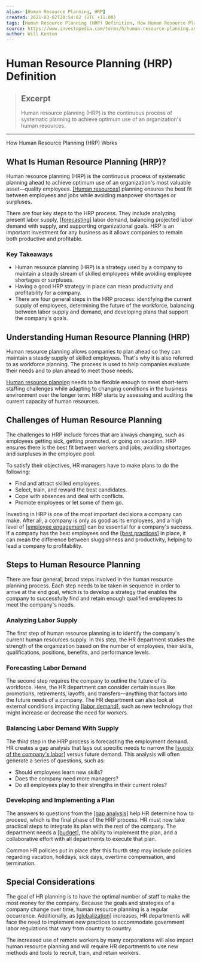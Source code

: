 ```yaml
---
alias: [Human Resource Planning, HRP]
created: 2021-03-02T20:54:02 (UTC +11:00)
tags: [Human Resource Planning (HRP) Definition, How Human Resource Planning (HRP) Works]
source: https://www.investopedia.com/terms/h/human-resource-planning.asp
author: Will Kenton
---
```


# Human Resource Planning (HRP) Definition

> ## Excerpt
> Human resource planning (HRP) is the continuous process of systematic planning to achieve optimum use of an organization's human resources.

---

How Human Resource Planning (HRP) Works
## What Is Human Resource Planning (HRP)?

Human resource planning (HRP) is the continuous process of systematic planning ahead to achieve optimum use of an organization's most valuable asset—quality employees. [[Human resources]](https://www.investopedia.com/terms/h/humanresources.asp) planning ensures the best fit between employees and jobs while avoiding manpower shortages or surpluses.

There are four key steps to the HRP process. They include analyzing present labor supply, [[forecasting]](https://www.investopedia.com/terms/f/forecasting.asp) labor demand, balancing projected labor demand with supply, and supporting organizational goals. HRP is an important investment for any business as it allows companies to remain both productive and profitable.

### Key Takeaways

-   Human resource planning (HRP) is a strategy used by a company to maintain a steady stream of skilled employees while avoiding employee shortages or surpluses.
-   Having a good HRP strategy in place can mean productivity and profitability for a company.
-   There are four general steps in the HRP process: identifying the current supply of employees, determining the future of the workforce, balancing between labor supply and demand, and developing plans that support the company's goals.

## Understanding Human Resource Planning (HRP)

Human resource planning allows companies to plan ahead so they can maintain a steady supply of skilled employees. That's why it is also referred to as workforce planning. The process is used to help companies evaluate their needs and to plan ahead to meet those needs.

[Human resource planning](https://www.investopedia.com/ask/answers/020615/what-tools-do-companies-use-human-resources-planning.asp) needs to be flexible enough to meet short-term staffing challenges while adapting to changing conditions in the business environment over the longer term. HRP starts by assessing and auditing the current capacity of human resources.

## Challenges of Human Resource Planning

The challenges to HRP include forces that are always changing, such as employees getting sick, getting promoted, or going on vacation. HRP ensures there is the best fit between workers and jobs, avoiding shortages and surpluses in the employee pool.

To satisfy their objectives, HR managers have to make plans to do the following:

-   Find and attract skilled employees.
-   Select, train, and reward the best candidates.
-   Cope with absences and deal with conflicts.
-   Promote employees or let some of them go.

Investing in HRP is one of the most important decisions a company can make. After all, a company is only as good as its employees, and a high level of [[employee engagement]](https://www.investopedia.com/terms/e/employee-engagement.asp) can be essential for a company's success. If a company has the best employees and the [[best practices]](https://www.investopedia.com/terms/b/best_practices.asp) in place, it can mean the difference between sluggishness and productivity, helping to lead a company to profitability.

## Steps to Human Resource Planning

There are four general, broad steps involved in the human resource planning process. Each step needs to be taken in sequence in order to arrive at the end goal, which is to develop a strategy that enables the company to successfully find and retain enough qualified employees to meet the company's needs.

### Analyzing Labor Supply

The first step of human resource planning is to identify the company's current human resources supply. In this step, the HR department studies the strength of the organization based on the number of employees, their skills, qualifications, positions, benefits, and performance levels.

### Forecasting Labor Demand

The second step requires the company to outline the future of its workforce. Here, the HR department can consider certain issues like promotions, retirements, layoffs, and transfers—anything that factors into the future needs of a company. The HR department can also look at external conditions impacting [[labor demand]](https://www.investopedia.com/terms/d/demand_for_labor.asp), such as new technology that might increase or decrease the need for workers.

### Balancing Labor Demand With Supply

The third step in the HRP process is forecasting the employment demand. HR creates a gap analysis that lays out specific needs to narrow the [[supply of the company's labor]](https://www.investopedia.com/ask/answers/013015/how-do-companies-measure-labor-supply-human-resources-planning.asp) versus future demand. This analysis will often generate a series of questions, such as:

-   Should employees learn new skills?
-   Does the company need more managers?
-   Do all employees play to their strengths in their current roles?

### Developing and Implementing a Plan

The answers to questions from the [[gap analysis]](https://www.investopedia.com/terms/g/gap-analysis.asp) help HR determine how to proceed, which is the final phase of the HRP process. HR must now take practical steps to integrate its plan with the rest of the company. The department needs a [[budget]](https://www.investopedia.com/terms/b/budget.asp), the ability to implement the plan, and a collaborative effort with all departments to execute that plan.

Common HR policies put in place after this fourth step may include policies regarding vacation, holidays, sick days, overtime compensation, and termination.

## Special Considerations

The goal of HR planning is to have the optimal number of staff to make the most money for the company. Because the goals and strategies of a company change over time, human resource planning is a regular occurrence. Additionally, as [[globalization]](https://www.investopedia.com/terms/g/globalization.asp) increases, HR departments will face the need to implement new practices to accommodate government labor regulations that vary from country to country.

The increased use of remote workers by many corporations will also impact human resource planning and will require HR departments to use new methods and tools to recruit, train, and retain workers.
